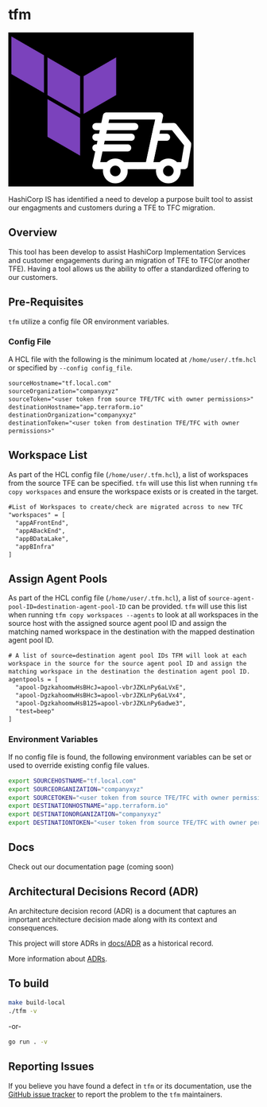 # tfm

![TFM](images/TFM-black.png)

HashiCorp IS has identified a need to develop a purpose built tool to assist our engagments and customers during a TFE to TFC migration. 

## Overview

This tool has been develop to assist HashiCorp Implementation Services and customer engagements during an migration of TFE to TFC(or another TFE). Having a tool allows us the ability to offer a standardized offering to our customers. 

## Pre-Requisites

`tfm` utilize a config file OR environment variables.

### Config File

A HCL file with the following is the minimum located at `/home/user/.tfm.hcl` or specified by `--config config_file`.

```hcl
sourceHostname="tf.local.com"
sourceOrganization="companyxyz"
sourceToken="<user token from source TFE/TFC with owner permissions>"
destinationHostname="app.terraform.io"
destinationOrganization="companyxyz"
destinationToken="<user token from destination TFE/TFC with owner permissions>"
```

## Workspace List
As part of the HCL config file (`/home/user/.tfm.hcl`), a list of workspaces from the source TFE can be specified. `tfm` will use this list when running `tfm copy workspaces` and ensure the workspace exists or is created in the target. 

```hcl
#List of Workspaces to create/check are migrated across to new TFC
"workspaces" = [
  "appAFrontEnd",
  "appABackEnd",
  "appBDataLake",
  "appBInfra"
]

```

## Assign Agent Pools
As part of the HCL config file (`/home/user/.tfm.hcl`), a list of `source-agent-pool-ID=destination-agent-pool-ID` can be provided. `tfm` will use this list when running `tfm copy workspaces --agents` to look at all workspaces in the source host with the assigned source agent pool ID and assign the matching named workspace in the destination with the mapped destination agent pool ID.
```hcl
# A list of source=destination agent pool IDs TFM will look at each workspace in the source for the source agent pool ID and assign the matching workspace in the destination the destination agent pool ID.
agentpools = [
  "apool-DgzkahoomwHsBHcJ=apool-vbrJZKLnPy6aLVxE",
  "apool-DgzkahoomwHsBHc3=apool-vbrJZKLnPy6aLVx4",
  "apool-DgzkahoomwHsB125=apool-vbrJZKLnPy6adwe3",
  "test=beep"
]
```

### Environment Variables

If no config file is found, the following environment variables can be set or used to override existing config file values.

```bash
export SOURCEHOSTNAME="tf.local.com"
export SOURCEORGANIZATION="companyxyz"
export SOURCETOKEN="<user token from source TFE/TFC with owner permissions>"
export DESTINATIONHOSTNAME="app.terraform.io"
export DESTINATIONORGANIZATION="companyxyz"
export DESTINATIONTOKEN="<user token from source TFE/TFC with owner permissions>"
```

## Docs

Check out our documentation page (coming soon)

## Architectural Decisions Record (ADR)

An architecture decision record (ADR) is a document that captures an important architecture decision made along with its context and consequences.

This project will store ADRs in [docs/ADR](docs/ADR/) as a historical record.

More information about [ADRs](docs/ADR/index.md).

## To build

```bash
make build-local
./tfm -v
```

-or-

```bash
go run . -v
```

## Reporting Issues

If you believe you have found a defect in `tfm` or its documentation, use the [GitHub issue tracker](https://github.com/hashicorp-services/tfm/issues) to report the problem to the `tfm` maintainers.
